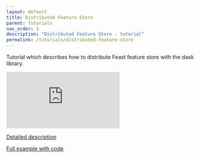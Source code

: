 ```yaml
---
layout: default
title: Distributed Feature Store
parent: Tutorials
nav_order: 3
description: "Distributed Feature Store - tutorial"
permalink: /tutorials/distributed-feature-store
---
```


Tutorial which describes how to distribute Feast feature store with the dask library.

<div class="video-container">
    <iframe src="https://www.youtube.com/embed/ES2XXhziB8s" frameborder="0" allowfullscreen></iframe>
</div>

[Detailed description](https://blog.qooba.net/2021/11/12/distributed-feature-store-with-feast-and-dask/)

[Full example with code](https://github.com/qooba/feast-dask)

